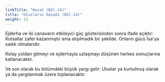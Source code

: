 ```yaml
---
linkTitle: "Hasat (Böl.14)"
title: "Ulusların hasadı (Böl.14)"
weight: 13
---
```


Ejderha ve iki canavarın etkileyici güç gösterisinden sonra ifade açıktır: Kutsallar zafer kazanmıştır ama alışılmadık bir şekilde. Onların gücü İsa'ya sadık olmalarıdır.

Kolay yoldan gitmeyi ve ejderhayla uzlaşmayı düşünen herkes sonuçlarına katlanacaktır.

Ve son olarak bu bölümdeki büyük yargı gelir: Uluslar ya kurtulmuş olarak ya da yargılanmak üzere toplanacaktır. 